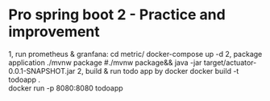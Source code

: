 # Pro spring boot 2 - Practice and improvement


1, run prometheus & granfana:
cd metric/
docker-compose up -d
2, package application
./mvnw package
#./mvnw package&& java -jar target/actuator-0.0.1-SNAPSHOT.jar
2, build & run todo app by docker
docker build -t todoapp .   
docker run -p 8080:8080 todoapp   
